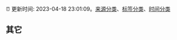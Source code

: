 :alarm_clock: 更新时间: 2023-04-18 23:01:09。[来源分类](../README.md)、[标签分类](../TAGS.md)、[时间分类](../TIMELINE.md)

## 其它




